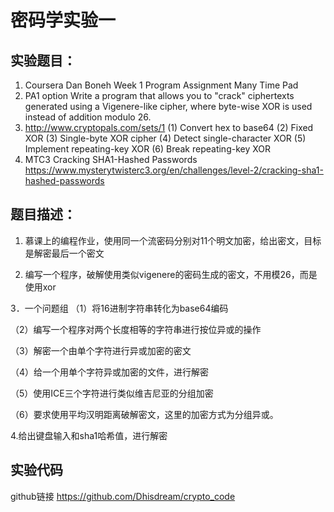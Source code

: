 # 密码学实验一  

## 实验题目：
1.	Coursera Dan Boneh Week 1 Program Assignment
Many Time Pad 
2.	PA1 option 
Write a program that allows you to "crack" ciphertexts generated using a Vigenere-like cipher, where byte-wise XOR is used instead of addition modulo 26. 
3.	http://www.cryptopals.com/sets/1
(1)	Convert hex to base64
(2)	Fixed XOR
(3)	Single-byte XOR cipher
(4)	Detect single-character XOR
(5)	Implement repeating-key XOR
(6)	Break repeating-key XOR
4.	MTC3 Cracking SHA1-Hashed Passwords
https://www.mysterytwisterc3.org/en/challenges/level-2/cracking-sha1-hashed-passwords
 

## 题目描述：
1. 慕课上的编程作业，使用同一个流密码分别对11个明文加密，给出密文，目标是解密最后一个密文

2. 编写一个程序，破解使用类似vigenere的密码生成的密文，不用模26，而是使用xor

3．一个问题组
（1）将16进制字符串转化为base64编码

（2）编写一个程序对两个长度相等的字符串进行按位异或的操作

（3）解密一个由单个字符进行异或加密的密文

（4）给一个用单个字符异或加密的文件，进行解密

（5）使用ICE三个字符进行类似维吉尼亚的分组加密

（6）要求使用平均汉明距离破解密文，这里的加密方式为分组异或。

4.给出键盘输入和sha1哈希值，进行解密


## 实验代码

github链接 https://github.com/Dhisdream/crypto_code
